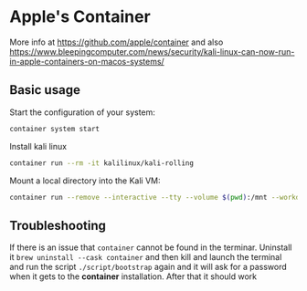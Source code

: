 # Apple's Container

More info at
https://github.com/apple/container and also https://www.bleepingcomputer.com/news/security/kali-linux-can-now-run-in-apple-containers-on-macos-systems/


## Basic usage

Start the configuration of your system:
```sh
container system start
```

Install kali linux
```sh
container run --rm -it kalilinux/kali-rolling
```

Mount a local directory into the Kali VM:
```sh
container run --remove --interactive --tty --volume $(pwd):/mnt --workdir /mnt docker.io/kalilinux/kali-rolling:latest
```



## Troubleshooting
If there is an issue that `container` cannot be found in the terminar. Uninstall it `brew uninstall --cask container` and then kill and launch the terminal and run the script `./script/bootstrap` again and it will ask for a password when it gets to the **container** installation.  After that it should work